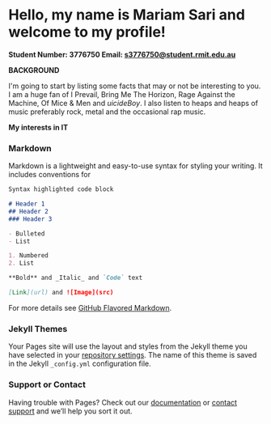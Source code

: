 # **Hello, my name is Mariam Sari and welcome to my profile!**
**Student Number: 3776750                       Email: s3776750@student.rmit.edu.au**

**BACKGROUND**

I'm going to start by listing some facts that may or not be interesting to you. I am a huge fan of I Prevail, Bring Me The Horizon, Rage Against the Machine, Of Mice & Men and $uicideBoy$. I also listen to heaps and heaps of music preferably rock, metal and the occasional rap music. 

**My interests in IT**


### Markdown

Markdown is a lightweight and easy-to-use syntax for styling your writing. It includes conventions for

```markdown
Syntax highlighted code block

# Header 1
## Header 2
### Header 3

- Bulleted
- List

1. Numbered
2. List

**Bold** and _Italic_ and `Code` text

[Link](url) and ![Image](src)
```

For more details see [GitHub Flavored Markdown](https://guides.github.com/features/mastering-markdown/).

### Jekyll Themes

Your Pages site will use the layout and styles from the Jekyll theme you have selected in your [repository settings](https://github.com/Mariam-s/profile/settings). The name of this theme is saved in the Jekyll `_config.yml` configuration file.

### Support or Contact

Having trouble with Pages? Check out our [documentation](https://help.github.com/categories/github-pages-basics/) or [contact support](https://github.com/contact) and we’ll help you sort it out.
